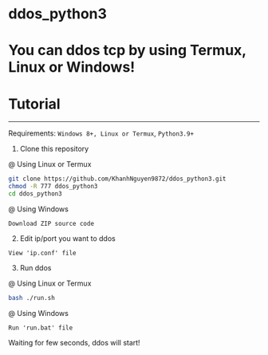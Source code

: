 # ddos_python3
# You can ddos tcp by using Termux, Linux or Windows!

# Tutorial
----
Requirements: `Windows 8+, Linux or Termux`, `Python3.9+`


1. Clone this repository

@ Using Linux or Termux
```bash
git clone https://github.com/KhanhNguyen9872/ddos_python3.git
chmod -R 777 ddos_python3
cd ddos_python3
```

@ Using Windows
```
Download ZIP source code
```

2. Edit ip/port you want to ddos
```
View 'ip.conf' file
```

3. Run ddos

@ Using Linux or Termux
```bash
bash ./run.sh
```
@ Using Windows

```
Run 'run.bat' file
```

Waiting for few seconds, ddos will start!

